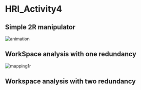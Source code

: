 # HRI_Activity4

## Simple 2R manipulator 
![animation](https://github.com/user-attachments/assets/1a42e59f-d0ce-4458-86df-d1969f81f6a8)

## WorkSpace analysis with one redundancy

![mapping1r](https://github.com/user-attachments/assets/0bccafc3-49a2-4623-92a3-c5b9e4920398)

## Workspace analysis with two redundancy

